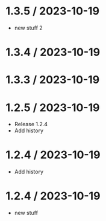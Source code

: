 
1.3.5 / 2023-10-19
==================

  * new stuff 2

1.3.4 / 2023-10-19
==================



1.3.3 / 2023-10-19
==================



1.2.5 / 2023-10-19
==================

  * Release 1.2.4
  * Add history

1.2.4 / 2023-10-19
==================

  * Add history

1.2.4 / 2023-10-19
==================

  * new stuff
